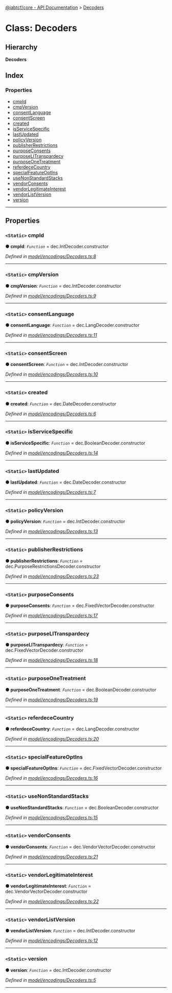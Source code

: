 [@iabtcf/core - API Documentation](../README.md) > [Decoders](../classes/decoders.md)

# Class: Decoders

## Hierarchy

**Decoders**

## Index

### Properties

* [cmpId](decoders.md#cmpid)
* [cmpVersion](decoders.md#cmpversion)
* [consentLanguage](decoders.md#consentlanguage)
* [consentScreen](decoders.md#consentscreen)
* [created](decoders.md#created)
* [isServiceSpecific](decoders.md#isservicespecific)
* [lastUpdated](decoders.md#lastupdated)
* [policyVersion](decoders.md#policyversion)
* [publisherRestrictions](decoders.md#publisherrestrictions)
* [purposeConsents](decoders.md#purposeconsents)
* [purposeLITranspardecy](decoders.md#purposelitranspardecy)
* [purposeOneTreatment](decoders.md#purposeonetreatment)
* [referdeceCountry](decoders.md#referdececountry)
* [specialFeatureOptIns](decoders.md#specialfeatureoptins)
* [useNonStandardStacks](decoders.md#usenonstandardstacks)
* [vendorConsents](decoders.md#vendorconsents)
* [vendorLegitimateInterest](decoders.md#vendorlegitimateinterest)
* [vendorListVersion](decoders.md#vendorlistversion)
* [version](decoders.md#version)

---

## Properties

<a id="cmpid"></a>

### `<Static>` cmpId

**● cmpId**: *`Function`* =  dec.IntDecoder.constructor

*Defined in [model/encodings/Decoders.ts:8](https://github.com/chrispaterson/iabtcf-es/blob/fa69024/modules/core/src/model/encodings/Decoders.ts#L8)*

___
<a id="cmpversion"></a>

### `<Static>` cmpVersion

**● cmpVersion**: *`Function`* =  dec.IntDecoder.constructor

*Defined in [model/encodings/Decoders.ts:9](https://github.com/chrispaterson/iabtcf-es/blob/fa69024/modules/core/src/model/encodings/Decoders.ts#L9)*

___
<a id="consentlanguage"></a>

### `<Static>` consentLanguage

**● consentLanguage**: *`Function`* =  dec.LangDecoder.constructor

*Defined in [model/encodings/Decoders.ts:11](https://github.com/chrispaterson/iabtcf-es/blob/fa69024/modules/core/src/model/encodings/Decoders.ts#L11)*

___
<a id="consentscreen"></a>

### `<Static>` consentScreen

**● consentScreen**: *`Function`* =  dec.IntDecoder.constructor

*Defined in [model/encodings/Decoders.ts:10](https://github.com/chrispaterson/iabtcf-es/blob/fa69024/modules/core/src/model/encodings/Decoders.ts#L10)*

___
<a id="created"></a>

### `<Static>` created

**● created**: *`Function`* =  dec.DateDecoder.constructor

*Defined in [model/encodings/Decoders.ts:6](https://github.com/chrispaterson/iabtcf-es/blob/fa69024/modules/core/src/model/encodings/Decoders.ts#L6)*

___
<a id="isservicespecific"></a>

### `<Static>` isServiceSpecific

**● isServiceSpecific**: *`Function`* =  dec.BooleanDecoder.constructor

*Defined in [model/encodings/Decoders.ts:14](https://github.com/chrispaterson/iabtcf-es/blob/fa69024/modules/core/src/model/encodings/Decoders.ts#L14)*

___
<a id="lastupdated"></a>

### `<Static>` lastUpdated

**● lastUpdated**: *`Function`* =  dec.DateDecoder.constructor

*Defined in [model/encodings/Decoders.ts:7](https://github.com/chrispaterson/iabtcf-es/blob/fa69024/modules/core/src/model/encodings/Decoders.ts#L7)*

___
<a id="policyversion"></a>

### `<Static>` policyVersion

**● policyVersion**: *`Function`* =  dec.IntDecoder.constructor

*Defined in [model/encodings/Decoders.ts:13](https://github.com/chrispaterson/iabtcf-es/blob/fa69024/modules/core/src/model/encodings/Decoders.ts#L13)*

___
<a id="publisherrestrictions"></a>

### `<Static>` publisherRestrictions

**● publisherRestrictions**: *`Function`* =  dec.PurposeRestrictionsDecoder.constructor

*Defined in [model/encodings/Decoders.ts:23](https://github.com/chrispaterson/iabtcf-es/blob/fa69024/modules/core/src/model/encodings/Decoders.ts#L23)*

___
<a id="purposeconsents"></a>

### `<Static>` purposeConsents

**● purposeConsents**: *`Function`* =  dec.FixedVectorDecoder.constructor

*Defined in [model/encodings/Decoders.ts:17](https://github.com/chrispaterson/iabtcf-es/blob/fa69024/modules/core/src/model/encodings/Decoders.ts#L17)*

___
<a id="purposelitranspardecy"></a>

### `<Static>` purposeLITranspardecy

**● purposeLITranspardecy**: *`Function`* =  dec.FixedVectorDecoder.constructor

*Defined in [model/encodings/Decoders.ts:18](https://github.com/chrispaterson/iabtcf-es/blob/fa69024/modules/core/src/model/encodings/Decoders.ts#L18)*

___
<a id="purposeonetreatment"></a>

### `<Static>` purposeOneTreatment

**● purposeOneTreatment**: *`Function`* =  dec.BooleanDecoder.constructor

*Defined in [model/encodings/Decoders.ts:19](https://github.com/chrispaterson/iabtcf-es/blob/fa69024/modules/core/src/model/encodings/Decoders.ts#L19)*

___
<a id="referdececountry"></a>

### `<Static>` referdeceCountry

**● referdeceCountry**: *`Function`* =  dec.LangDecoder.constructor

*Defined in [model/encodings/Decoders.ts:20](https://github.com/chrispaterson/iabtcf-es/blob/fa69024/modules/core/src/model/encodings/Decoders.ts#L20)*

___
<a id="specialfeatureoptins"></a>

### `<Static>` specialFeatureOptIns

**● specialFeatureOptIns**: *`Function`* =  dec.FixedVectorDecoder.constructor

*Defined in [model/encodings/Decoders.ts:16](https://github.com/chrispaterson/iabtcf-es/blob/fa69024/modules/core/src/model/encodings/Decoders.ts#L16)*

___
<a id="usenonstandardstacks"></a>

### `<Static>` useNonStandardStacks

**● useNonStandardStacks**: *`Function`* =  dec.BooleanDecoder.constructor

*Defined in [model/encodings/Decoders.ts:15](https://github.com/chrispaterson/iabtcf-es/blob/fa69024/modules/core/src/model/encodings/Decoders.ts#L15)*

___
<a id="vendorconsents"></a>

### `<Static>` vendorConsents

**● vendorConsents**: *`Function`* =  dec.VendorVectorDecoder.constructor

*Defined in [model/encodings/Decoders.ts:21](https://github.com/chrispaterson/iabtcf-es/blob/fa69024/modules/core/src/model/encodings/Decoders.ts#L21)*

___
<a id="vendorlegitimateinterest"></a>

### `<Static>` vendorLegitimateInterest

**● vendorLegitimateInterest**: *`Function`* =  dec.VendorVectorDecoder.constructor

*Defined in [model/encodings/Decoders.ts:22](https://github.com/chrispaterson/iabtcf-es/blob/fa69024/modules/core/src/model/encodings/Decoders.ts#L22)*

___
<a id="vendorlistversion"></a>

### `<Static>` vendorListVersion

**● vendorListVersion**: *`Function`* =  dec.IntDecoder.constructor

*Defined in [model/encodings/Decoders.ts:12](https://github.com/chrispaterson/iabtcf-es/blob/fa69024/modules/core/src/model/encodings/Decoders.ts#L12)*

___
<a id="version"></a>

### `<Static>` version

**● version**: *`Function`* =  dec.IntDecoder.constructor

*Defined in [model/encodings/Decoders.ts:5](https://github.com/chrispaterson/iabtcf-es/blob/fa69024/modules/core/src/model/encodings/Decoders.ts#L5)*

___

